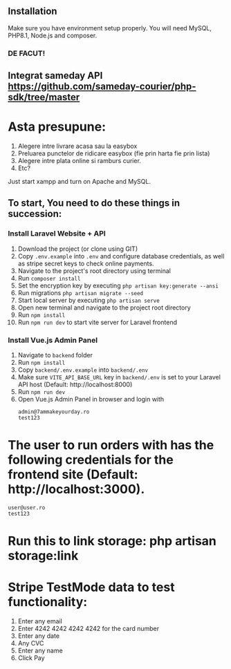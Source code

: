 
## Installation 
Make sure you have environment setup properly. You will need MySQL, PHP8.1, Node.js and composer.

### DE FACUT!
## Integrat sameday API https://github.com/sameday-courier/php-sdk/tree/master
# Asta presupune: 

1. Alegere intre livrare acasa sau la easybox
2. Preluarea punctelor de ridicare easybox (fie prin harta fie prin lista)
3. Alegere intre plata online si ramburs curier.
4. Etc?





Just start xampp and turn on Apache and MySQL.


## To start, You need to do these things in succession:

### Install Laravel Website + API
1. Download the project (or clone using GIT)
2. Copy `.env.example` into `.env` and configure database credentials, as well as stripe secret keys to check online payments.
3. Navigate to the project's root directory using terminal
4. Run `composer install`
5. Set the encryption key by executing `php artisan key:generate --ansi`
6. Run migrations `php artisan migrate --seed`
7. Start local server by executing `php artisan serve`
8. Open new terminal and navigate to the project root directory
9. Run `npm install`
10. Run `npm run dev` to start vite server for Laravel frontend

### Install Vue.js Admin Panel
1. Navigate to `backend` folder
2. Run `npm install`
3. Copy `backend/.env.example` into `backend/.env`
4. Make sure `VITE_API_BASE_URL` key in `backend/.env` is set to your Laravel API host (Default: http://localhost:8000)
5. Run `npm run dev`
6. Open Vue.js Admin Panel in browser and login with
    ```
    admin@7ammakeyourday.ro
    test123
    ```
# The user to run orders with has the following credentials for the frontend site (Default: http://localhost:3000).
    user@user.ro
    test123

# Run this to link storage: php artisan storage:link

# Stripe TestMode data to test functionality:
1. Enter any email
2. Enter 4242 4242 4242 4242 for the card number
3. Enter any date
4. Any CVC
5. Enter any name
6. Click Pay


